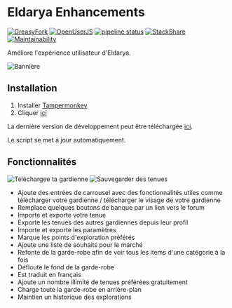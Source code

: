 # Eldarya Enhancements

[![GreasyFork](https://img.shields.io/badge/dynamic/json?color=%23990000&label=GreasyFork&query=total_installs&suffix=%20installs&url=https%3A%2F%2Fgreasyfork.org%2Fscripts%2F426533.json)](https://greasyfork.org/scripts/426533)
[![OpenUserJS](https://img.shields.io/badge/dynamic/json?color=%232c3e50&label=OpenUserJS&query=%24.OpenUserJS.installs%5B0%5D.value&suffix=%20installs&url=https%3A%2F%2Fopenuserjs.org%2Fmeta%2FNatoBoram%2FEldarya_Enhancements.meta.json)](https://openuserjs.org/scripts/NatoBoram/Eldarya_Enhancements)
[![pipeline status](https://gitlab.com/NatoBoram/eldarya-enhancements/badges/master/pipeline.svg)](https://gitlab.com/NatoBoram/eldarya-enhancements/-/commits/master)
[![StackShare](https://img.shields.io/badge/tech-stack-0690fa.svg?style=flat)](https://stackshare.io/NatoBoram/eldarya-enhancements)
[![Maintainability](https://api.codeclimate.com/v1/badges/abc2f98e04deb9452726/maintainability)](https://codeclimate.com/github/NatoBoram/eldarya-enhancements/maintainability)

Améliore l'expérience utilisateur d'Eldarya.

![Bannière](https://gitlab.com/NatoBoram/eldarya-enhancements/-/raw/master/images/carousel_eldarya_enhancements.png)

## Installation

1. Installer [Tampermonkey](https://tampermonkey.net)
2. Cliquer [ici](https://natoboram.gitlab.io/eldarya-enhancements/eldarya-enhancements.min.user.js)

La dernière version de développement peut être téléchargée [ici](https://gitlab.com/NatoBoram/eldarya-enhancements/-/jobs/artifacts/develop/raw/dist/eldarya-enhancements.min.user.js?job=deploy).

Le script se met à jour automatiquement.

## Fonctionnalités

![Téléchargee ta gardienne](https://gitlab.com/NatoBoram/eldarya-enhancements/-/raw/master/readme/download-guardian.png)
![Sauvegarder des tenues](https://gitlab.com/NatoBoram/eldarya-enhancements/-/raw/master/readme/save-outfit.png)

- Ajoute des entrées de carrousel avec des fonctionnalités utiles comme télécharger votre gardienne / télécharger le visage de votre gardienne
- Remplace quelques boutons de banque par un lien vers le forum
- Importe et exporte votre tenue
- Exporte les tenues des autres gardiennes depuis leur profil
- Importe et exporte les paramètres
- Marque les points d'exploration préférés
- Ajoute une liste de souhaits pour le marché
- Refonte de la garde-robe afin de voir tous les items d'une catégorie à la fois
- Défloute le fond de la garde-robe
- Est traduit en français
- Ajoute un nombre illimité de tenues préférées gratuitement
- Charge toute la garde-robe en arrière-plan
- Maintien un historique des explorations
